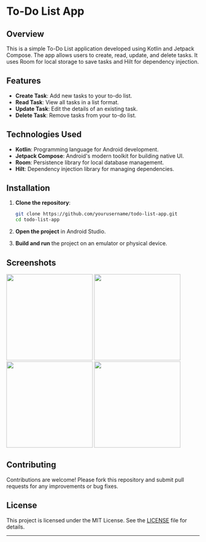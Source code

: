 # To-Do List App

## Overview

This is a simple To-Do List application developed using Kotlin and Jetpack Compose. The app allows users to create, read, update, and delete tasks. It uses Room for local storage to save tasks and Hilt for dependency injection.

## Features

- **Create Task**: Add new tasks to your to-do list.
- **Read Task**: View all tasks in a list format.
- **Update Task**: Edit the details of an existing task.
- **Delete Task**: Remove tasks from your to-do list.

## Technologies Used

- **Kotlin**: Programming language for Android development.
- **Jetpack Compose**: Android's modern toolkit for building native UI.
- **Room**: Persistence library for local database management.
- **Hilt**: Dependency injection library for managing dependencies.

## Installation

1. **Clone the repository**:
   ```sh
   git clone https://github.com/yourusername/todo-list-app.git
   cd todo-list-app
   ```

2. **Open the project** in Android Studio.

3. **Build and run** the project on an emulator or physical device.

## Screenshots
<img src="https://github.com/aliizain/todo-list-app/assets/63790817/8aea45b4-6979-4272-96f0-8e4041384efc" width="225" />
<img src="https://github.com/aliizain/todo-list-app/assets/63790817/ead53a4e-7597-41ea-8b70-ab12e0b6897e" width="225" />
<img src="https://github.com/aliizain/todo-list-app/assets/63790817/6552acfa-cff7-4e67-85c2-c5166a7ef86b" width="225" />
<img src="https://github.com/aliizain/todo-list-app/assets/63790817/3e7920f0-4f45-4dba-b59e-1c9733d22406" width="225" />

## Contributing

Contributions are welcome! Please fork this repository and submit pull requests for any improvements or bug fixes.

## License

This project is licensed under the MIT License. See the [LICENSE](LICENSE) file for details.

---
